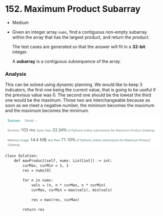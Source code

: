 # 152. Maximum Product Subarray

* Medium
*   Given an integer array `nums`, find a contiguous non-empty subarray within the array that has the largest product, and return _the product_.

    The test cases are generated so that the answer will fit in a **32-bit** integer.

    A **subarray** is a contiguous subsequence of the array.

### Analysis&#x20;

This can be solved using dynamic planning. We would like to keep 3 indicators, the first one being the current value, that is going to be useful if the previous value was 0. The second one should be the lowest the third one would be the maximum. Those two are interchangeable because as soon as we meet a negative number, the minimum becomes the maximum and the maximum becomes the minimum.&#x20;

![](<../../.gitbook/assets/image (14) (1) (1).png>)

```
class Solution:
    def maxProduct(self, nums: List[int]) -> int:
        curMax, curMin = 1, 1
        res = nums[0]
        
        for n in nums:
            vals = (n, n * curMax, n * curMin)
            curMax, curMin = max(vals), min(vals)
			
            res = max(res, curMax)
            
        return res
```
